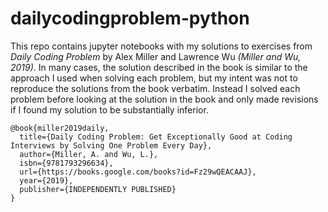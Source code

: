 # dailycodingproblem-python

This repo contains jupyter notebooks with my solutions to exercises from _Daily Coding Problem_ by Alex Miller and Lawrence Wu <cite data-cite="miller2019daily">(Miller and Wu, 2019)</cite>.  In many cases, the solution described in the book is similar to the approach I used when solving each problem, but my intent was not to reproduce the solutions from the book verbatim.  Instead I solved each problem before looking at the solution in the book and only made revisions if I found my solution to be substantially inferior.

```
@book{miller2019daily,
  title={Daily Coding Problem: Get Exceptionally Good at Coding Interviews by Solving One Problem Every Day},
  author={Miller, A. and Wu, L.},
  isbn={9781793296634},
  url={https://books.google.com/books?id=Fz29wQEACAAJ},
  year={2019},
  publisher={INDEPENDENTLY PUBLISHED}
}
```


